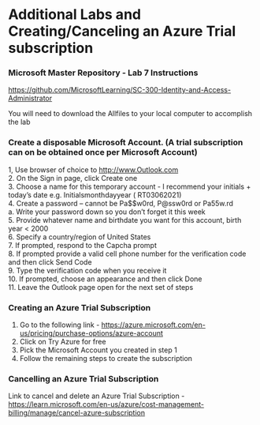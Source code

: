 # Additional Labs and Creating/Canceling an Azure Trial subscription

### Microsoft Master Repository - Lab 7 Instructions

https://github.com/MicrosoftLearning/SC-300-Identity-and-Access-Administrator<br>

You will need to download the Allfiles to your local computer to accomplish the lab <br>

### Create a disposable Microsoft Account.  (A trial subscription can on be obtained once per Microsoft Account)

1,  Use browser of choice to http://www.Outlook.com<br>
2.	On the Sign in page, click Create one<br>
3.	Choose a name for this temporary account - I recommend your initials + today’s date e.g. Initialsmonthdayyear ( RT03062021)<br>
4.	Create a password – cannot be Pa$$w0rd, P@ssw0rd or Pa55w.rd<br>
a.	Write your password down so you don’t forget it this week<br>
5.	Provide whatever name and birthdate you want for this account, birth year < 2000<br>
6.	Specify a country/region of United States<br>
7.	If prompted, respond to the Capcha prompt<br>
8.	If prompted provide a valid cell phone number for the verification code and then click Send Code<br>
9.	Type the verification code when you receive it<br>
10.	If prompted, choose an appearance and then click Done<br>
11.	Leave the Outlook page open for the next set of steps<br>

### Creating an Azure Trial Subscription 


1. Go to the following link - https://azure.microsoft.com/en-us/pricing/purchase-options/azure-account <br>
2. Click on Try Azure for free <br>
3. Pick the Microsoft Account you created in step 1 <br>
4. Follow the remaining steps to create the subscription <br>

### Cancelling an Azure Trial Subscription

Link to cancel and delete an Azure Trial Subscription - https://learn.microsoft.com/en-us/azure/cost-management-billing/manage/cancel-azure-subscription <br>